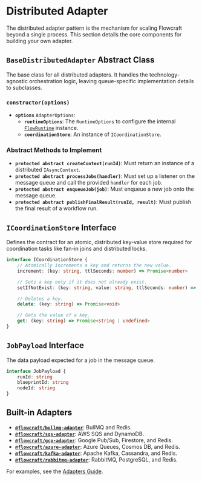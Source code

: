 # Distributed Adapter

The distributed adapter pattern is the mechanism for scaling Flowcraft beyond a single process. This section details the core components for building your own adapter.

## `BaseDistributedAdapter` Abstract Class

The base class for all distributed adapters. It handles the technology-agnostic orchestration logic, leaving queue-specific implementation details to subclasses.

### `constructor(options)`
-   **`options`** `AdapterOptions`:
    -   **`runtimeOptions`**: The `RuntimeOptions` to configure the internal [`FlowRuntime`](/api/runtime#flowruntime-class) instance.
    -   **`coordinationStore`**: An instance of `ICoordinationStore`.

### Abstract Methods to Implement
-   **`protected abstract createContext(runId)`**: Must return an instance of a distributed `IAsyncContext`.
-   **`protected abstract processJobs(handler)`**: Must set up a listener on the message queue and call the provided `handler` for each job.
-   **`protected abstract enqueueJob(job)`**: Must enqueue a new job onto the message queue.
-   **`protected abstract publishFinalResult(runId, result)`**: Must publish the final result of a workflow run.

## `ICoordinationStore` Interface

Defines the contract for an atomic, distributed key-value store required for coordination tasks like fan-in joins and distributed locks.

```typescript
interface ICoordinationStore {
	// Atomically increments a key and returns the new value.
	increment: (key: string, ttlSeconds: number) => Promise<number>

	// Sets a key only if it does not already exist.
	setIfNotExist: (key: string, value: string, ttlSeconds: number) => Promise<boolean>

	// Deletes a key.
	delete: (key: string) => Promise<void>

	// Gets the value of a key.
	get: (key: string) => Promise<string | undefined>
}
```

## `JobPayload` Interface

The data payload expected for a job in the message queue.

```typescript
interface JobPayload {
	runId: string
	blueprintId: string
	nodeId: string
}
```

## Built-in Adapters

- **[`@flowcraft/bullmq-adapter`](https://www.npmjs.com/package/@flowcraft/bullmq-adapter)**: BullMQ and Redis.
- **[`@flowcraft/sqs-adapter`](https://www.npmjs.com/package/@flowcraft/sqs-adapter)**: AWS SQS and DynamoDB.
- **[`@flowcraft/gcp-adapter`](https://www.npmjs.com/package/@flowcraft/gcp-adapter)**: Google Pub/Sub, Firestore, and Redis.
- **[`@flowcraft/azure-adapter`](https://www.npmjs.com/package/@flowcraft/azure-adapter)**: Azure Queues, Cosmos DB, and Redis.
- **[`@flowcraft/kafka-adapter`](https://www.npmjs.com/package/@flowcraft/kafka-adapter)**: Apache Kafka, Cassandra, and Redis.
- **[`@flowcraft/rabbitmq-adapter`](https://www.npmjs.com/package/@flowcraft/rabbitmq-adapter)**: RabbitMQ, PostgreSQL, and Redis.

For examples, see the [Adapters Guide](/guide/adapters/).
